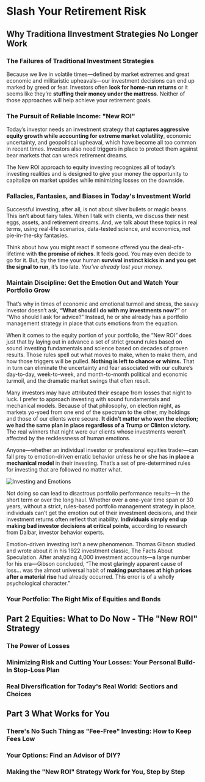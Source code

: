 # Slash Your Retirement Risk

## Why Traditiona lInvestment Strategies No Longer Work

### The Failures of Traditional Investment Strategies

Because we live in volatile times—defined by market extremes and great economic and militaristic upheavals—our investment decisions can end up marked by greed or fear. Investors often **look for home-run returns** or it seems like they’re **stuffing their money under the mattress**. Neither of those approaches will help achieve your retirement goals.

### The Pursuit of Reliable Income: "New ROI"

Today’s investor needs an investment strategy that **captures aggressive equity growth while accounting for extreme market volatility**, economic uncertainty, and geopolitical upheaval, which have become all too common in recent times. Investors also need triggers in place to protect them against bear markets that can wreck retirement dreams.

The New ROI approach to equity investing recognizes all of today’s investing realities and is designed to give your money the opportunity to capitalize on market upsides while minimizing losses on the downside.


### Fallacies, Fantasies, and Biases in Today's Investment World

Successful investing, after all, is not about silver bullets or magic beans. This isn’t about fairy tales. When I talk with clients, we discuss their nest eggs, assets, and retirement dreams. And, we talk about these topics in real terms, using real-life scenarios, data-tested science, and economics, not pie-in-the-sky fantasies.

Think about how you might react if someone offered you the deal-ofa-lifetime with **the promise of riches**. It feels good. You may even decide to go for it. But, by the time your human **survival instinct kicks in and you get the signal to run**, it’s too late. *You’ve already lost your money.*

### Maintain Discipline: Get the Emotion Out and Watch Your Portfolio Grow

That’s why in times of economic and emotional turmoil and stress, the savvy investor doesn’t ask, **“What should I do with my investments now?”** or “Who should I ask for advice?” Instead, he or she already has a portfolio management strategy in place that cuts emotions from the equation.

When it comes to the equity portion of your portfolio, the “New ROI” does just that by laying out in advance a set of strict ground rules based on sound investing fundamentals and science based on decades of proven results. Those rules spell out what moves to make, when to make them, and how those triggers will be pulled. **Nothing is left to chance or whims.** That in turn can eliminate the uncertainty and fear associated with our culture’s day-to-day, week-to-week, and month-to-month political and economic turmoil, and the dramatic market swings that often result.

Many investors may have attributed their escape from losses that night to luck. I prefer to approach investing with sound fundamentals and mechanical models. Because of that philosophy, on election night, as markets yo-yoed from one end of the spectrum to the other, my holdings and those of our clients were secure. **It didn’t matter who won the election; we had the same plan in place regardless of a Trump or Clinton victory.** The real winners that night were our clients whose investments weren’t affected by the recklessness of human emotions.

Anyone—whether an individual investor or professional equities trader—can fall prey to emotion-driven erratic behavior unless he or she has **in place a mechanical model** in their investing. That’s a set of pre-determined rules for investing that are followed no matter what.

![Investing and Emotions](https://s3.amazonaws.com/qp-review/slash-retirement-risk-4.1.png)

Not doing so can lead to disastrous portfolio performance results—in the short term or over the long haul. Whether over a one-year time span or 30 years, without a strict, rules-based portfolio management strategy in place, individuals can’t get the emotion out of their investment decisions, and their investment returns often reflect that inability. **Individuals simply end up making bad investor decisions at critical points**, according to research from Dalbar, investor behavior experts.

Emotion-driven investing isn’t a new phenomenon. Thomas Gibson studied and wrote about it in his 1922 investment classic, The Facts About Speculation. After analyzing 4,000 investment accounts—a large number for his era—Gibson concluded, “The most glaringly apparent cause of loss... was the almost universal habit of **making purchases at high prices after a material rise** had already occurred. This error is of a wholly psychological character.”

### Your Portfolio: The Right Mix of Equities and Bonds

## Part 2 Equities: What to Do Now - THe "New ROI" Strategy

### The Power of Losses

### Minimizing Risk and Cutting Your Losses: Your Personal Build-In Stop-Loss Plan
### Real Diversification for Today's Real World: Sectiors and Choices

## Part 3 What Works for You

### There's No Such Thing as "Fee-Free" Investing: How to Keep Fees Low
### Your Options: Find an Advisor of DIY?
### Making the "New ROI" Strategy Work for You, Step by Step
